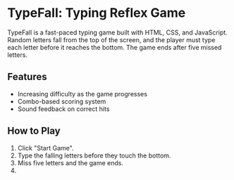 # TypeFall: Typing Reflex Game

TypeFall is a fast-paced typing game built with HTML, CSS, and JavaScript. Random letters fall from the top of the screen, and the player must type each letter before it reaches the bottom. The game ends after five missed letters.

## Features
- Increasing difficulty as the game progresses
- Combo-based scoring system
- Sound feedback on correct hits

## How to Play
1. Click "Start Game".
2. Type the falling letters before they touch the bottom.
3. Miss five letters and the game ends.
4. 
